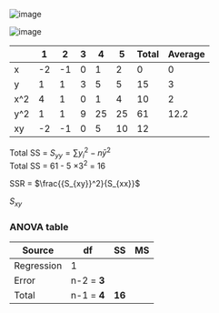 
![image](https://github.com/user-attachments/assets/e04830b5-9324-4220-8ab9-f572a2f80b34)  
  
![image](https://github.com/user-attachments/assets/110a1c89-6f87-488f-acc9-1dbbef2317f3)  


|       |   1  |   2  |   3  |   4  |   5  | Total | Average |  
|-------|------|------|------|------|------|-------|---------|  
|   x   |  -2  |  -1  |   0  |   1  |   2  |   0   |    0    |  
|   y   |   1  |   1  |   3  |   5  |   5  |   15  |    3    |  
|  x^2  |   4  |   1  |   0  |   1  |   4  |   10  |    2    |  
|  y^2  |   1  |   1  |   9  |  25  |  25  |   61  |   12.2  |  
|   xy  |  -2  |  -1  |   0  |   5  |  10  |   12  |         |

Total SS = $S_{yy} = \sum{{y_{i}}^2} - n {\bar{y}}^2$  
Total SS = 61 - 5 $\times 3^2$ = 16 

SSR = $\frac{{S_{xy}}^2}{S_{xx}}$  

$S_{xy}$



### ANOVA table  

|   Source   |      df     |   SS   |   MS   |  
|------------|-------------|--------|--------|  
| Regression |       1     |        |        |  
| Error      | n-2 = **3** |        |        |  
| Total      | n-1 = **4** | **16** |  


